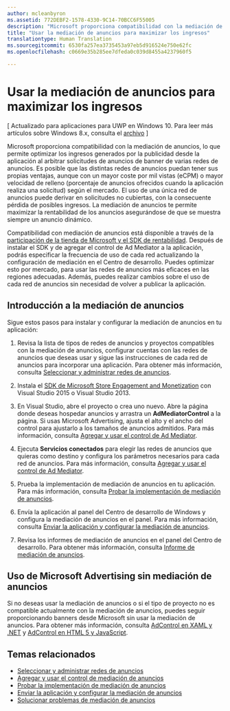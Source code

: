 ```yaml
---
author: mcleanbyron
ms.assetid: 772DEBF2-1578-4330-9C14-70BCC6F55005
description: "Microsoft proporciona compatibilidad con la mediación de anuncios, lo que permite optimizar los ingresos generados por la publicidad desde la aplicación al arbitrar solicitudes de anuncios de banner de varias redes de anuncios."
title: "Usar la mediación de anuncios para maximizar los ingresos"
translationtype: Human Translation
ms.sourcegitcommit: 6530fa257ea3735453a97eb5d916524e750e62fc
ms.openlocfilehash: c0669e35b285ee7dfeda0c039d8455a4237960f5

---
```


#  Usar la mediación de anuncios para maximizar los ingresos


\[ Actualizado para aplicaciones para UWP en Windows 10. Para leer más artículos sobre Windows 8.x, consulta el [archivo](http://go.microsoft.com/fwlink/p/?linkid=619132) \]

Microsoft proporciona compatibilidad con la mediación de anuncios, lo que permite optimizar los ingresos generados por la publicidad desde la aplicación al arbitrar solicitudes de anuncios de banner de varias redes de anuncios. Es posible que las distintas redes de anuncios puedan tener sus propias ventajas, aunque con un mayor coste por mil vistas (eCPM) o mayor velocidad de relleno (porcentaje de anuncios ofrecidos cuando la aplicación realiza una solicitud) según el mercado. El uso de una única red de anuncios puede derivar en solicitudes no cubiertas, con la consecuente pérdida de posibles ingresos. La mediación de anuncios te permite maximizar la rentabilidad de los anuncios asegurándose de que se muestra siempre un anuncio dinámico.

Compatibilidad con mediación de anuncios está disponible a través de la [participación de la tienda de Microsoft y el SDK de rentabilidad](http://aka.ms/store-em-sdk). Después de instalar el SDK y de agregar el control de Ad Mediator a la aplicación, podrás especificar la frecuencia de uso de cada red actualizando la configuración de mediación en el Centro de desarrollo. Puedes optimizar esto por mercado, para usar las redes de anuncios más eficaces en las regiones adecuadas. Además, puedes realizar cambios sobre el uso de cada red de anuncios sin necesidad de volver a publicar la aplicación.

## Introducción a la mediación de anuncios


Sigue estos pasos para instalar y configurar la mediación de anuncios en tu aplicación:

1.  Revisa la lista de tipos de redes de anuncios y proyectos compatibles con la mediación de anuncios, configurar cuentas con las redes de anuncios que deseas usar y sigue las instrucciones de cada red de anuncios para incorporar una aplicación. Para obtener más información, consulta [Seleccionar y administrar redes de anuncios](select-and-manage-your-ad-networks.md).

2.  Instala el [SDK de Microsoft Store Engagement and Monetization](http://aka.ms/store-em-sdk) con Visual Studio 2015 o Visual Studio 2013.

3.  En Visual Studio, abre el proyecto o crea uno nuevo. Abre la página donde deseas hospedar anuncios y arrastra un **AdMediatorControl** a la página. Si usas Microsoft Advertising, ajusta el alto y el ancho del control para ajustarlo a los tamaños de anuncios admitidos. Para más información, consulta [Agregar y usar el control de Ad Mediator](add-and-use-the-ad-mediator-control.md).

4.  Ejecuta **Servicios conectados** para elegir las redes de anuncios que quieras como destino y configura los parámetros necesarios para cada red de anuncios. Para más información, consulta [Agregar y usar el control de Ad Mediator](add-and-use-the-ad-mediator-control.md).

5.  Prueba la implementación de mediación de anuncios en tu aplicación. Para más información, consulta [Probar la implementación de mediación de anuncios](test-your-ad-mediation-implementation.md).

6.  Envía la aplicación al panel del Centro de desarrollo de Windows y configura la mediación de anuncios en el panel. Para más información, consulta [Enviar la aplicación y configurar la mediación de anuncios](submit-your-app-and-configure-ad-mediation.md).

7.  Revisa los informes de mediación de anuncios en el panel del Centro de desarrollo. Para obtener más información, consulta [Informe de mediación de anuncios](https://msdn.microsoft.com/library/windows/apps/mt148521).

## Uso de Microsoft Advertising sin mediación de anuncios


Si no deseas usar la mediación de anuncios o si el tipo de proyecto no es compatible actualmente con la mediación de anuncios, puedes seguir proporcionando banners desde Microsoft sin usar la mediación de anuncios. Para obtener más información, consulta [AdControl en XAML y .NET](https://msdn.microsoft.com/library/mt313186.aspx) y [AdControl en HTML 5 y JavaScript](https://msdn.microsoft.com/library/mt313130.aspx).

## Temas relacionados

* [Seleccionar y administrar redes de anuncios](select-and-manage-your-ad-networks.md)
* [Agregar y usar el control de mediación de anuncios](add-and-use-the-ad-mediator-control.md)
* [Probar la implementación de mediación de anuncios](test-your-ad-mediation-implementation.md)
* [Enviar la aplicación y configurar la mediación de anuncios](submit-your-app-and-configure-ad-mediation.md)
* [Solucionar problemas de mediación de anuncios](troubleshoot-ad-mediation.md)
 

 



<!--HONumber=Jun16_HO4-->


